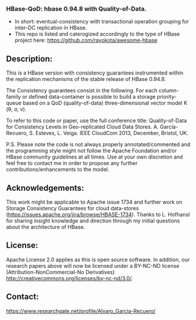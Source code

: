 ### HBase-QoD: hbase 0.94.8 with Quality-of-Data.
+ In short: eventual-consistency with transactional operation grouping for inter-DC replication in HBase.
+ This repo is listed and caterogized accordingly to the type of HBase project here: 
https://github.com/rayokota/awesome-hbase

<!--[![Join the chat at https://gitter.im/algarecu/hbase-0.94.8-qod](https://badges.gitter.im/Join%20Chat.svg)](https://gitter.im/algarecu/hbase-0.94.8-qod?utm_source=badge&utm_medium=badge&utm_campaign=pr-badge&utm_content=badge)-->

<!-- ## Build Status [![Build Status](https://travis-ci.org/algarecu/hbase-0.94.8-qod.svg?branch=master)](https://travis-ci.org/algarecu/hbase-0.94.8-qod)-->

## Description:
This is a HBase version with consistency guarantees instrumented within the
replication mechanisms of the stable release of HBase 0.94.8.

The Consistency guarantees consist in the following. For each column-family or
defined data-container is possible to build a storage priority-queue based on a
QoD (quality-of-data)  three-dimensional vector model K (θ, σ, ν).

To refer to this code or paper, use the full conference title:
Quality-of-Data for Consistency Levels in Geo-replicated Cloud Data Stores.
A. García-Recuero, S. Esteves, L. Veiga. IEEE CloudCom 2013, December, Bristol, UK.

P.S. Please note the code is not always properly annotated/commented and the
programming style might not follow the Apache Foundation and/or HBase community
guidelines at all times. Use at your own discretion and feel free to contact me
in order to propose any further contributions/enhancements to the model.

## Acknowledgements:
This work might be applicable to Apache issue 1734 and further work on Storage
Consistency Guarantees for cloud data-stores
(https://issues.apache.org/jira/browse/HBASE-1734).
Thanks to L. Hofhansl for sharing insight knowledge and direction through my
initial questions about the architecture of HBase.

## License: 
Apache License 2.0 applies as this is open source software. In addition, our research papers above will now be licensed under a BY-NC-ND license (Attribution-NonCommercial-No Derivatives) http://creativecommons.org/licenses/by-nc-nd/3.0/.

## Contact:
https://www.researchgate.net/profile/Alvaro_Garcia-Recuero/

